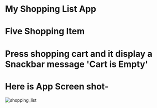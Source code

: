 #  My Shopping List App
# Five Shopping Item
# Press shopping cart and it display a Snackbar message 'Cart is Empty'
# Here is App Screen shot-

![shopping_list](https://github.com/mahamudhasan0/shopping_list/assets/72403684/e73c09fd-7cab-47a2-8d30-794346f756e3)


